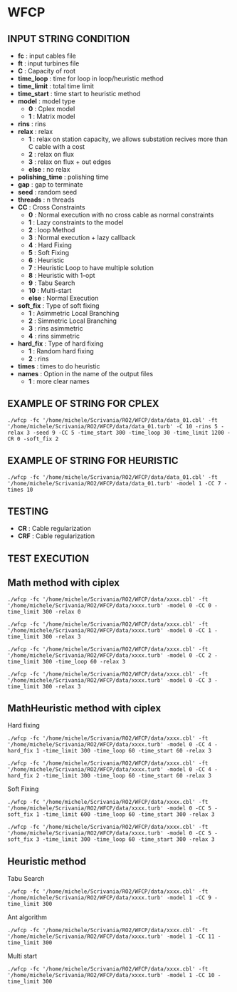 # WFCP
## INPUT STRING CONDITION
* **fc**                    : input cables file
* **ft**                    : input turbines file
* **C**                     : Capacity of root
* **time_loop**             : time for loop in loop/heuristic method
* **time_limit**            : total time limit
* **time_start**            : time start to heuristic method
* **model**                 : model type 
	* **0** : Cplex model
	* **1** : Matrix model
* **rins**                  : rins
* **relax**                 : relax
	* **1** : relax on station capacity, we allows substation recives more than C cable with a cost
	* **2** : relax on flux
	* **3** : relax on flux + out edges
	* **else** : no relax
* **polishing_time**        : polishing time
* **gap**                   : gap to terminate
* **seed**                  : random seed
* **threads**               : n threads
* **CC**                    : Cross Constraints	
	* **0** : Normal execution with no cross cable as normal constraints
	* **1** : Lazy constraints to the model
	* **2** : loop Method
	* **3** : Normal execution + lazy callback
	* **4** : Hard Fixing
	* **5** : Soft Fixing
	* **6** : Heuristic
	* **7** : Heuristic Loop to have multiple solution
	* **8** : Heuristic with 1-opt
	* **9** : Tabu Search
	* **10** : Multi-start
	* **else** : Normal Execution
* **soft_fix**              : Type of soft fixing 
	* **1** : Asimmetric Local Branching
	* **2** : Simmetric Local Branching
	* **3** : rins asimmetric 
	* **4** : rins simmetric
* **hard_fix**              : Type of hard fixing 
	* **1** : Random hard fixing
	* **2** : rins
* **times** : times to do heuristic
* **names**              : Option in the name of the output files
	* **1** : more clear names

## EXAMPLE OF STRING FOR CPLEX
```
./wfcp -fc '/home/michele/Scrivania/RO2/WFCP/data/data_01.cbl' -ft '/home/michele/Scrivania/RO2/WFCP/data/data_01.turb' -C 10 -rins 5 -relax 3 -seed 9 -CC 5 -time_start 300 -time_loop 30 -time_limit 1200 -CR 0 -soft_fix 2
```

## EXAMPLE OF STRING FOR HEURISTIC
```
./wfcp -fc '/home/michele/Scrivania/RO2/WFCP/data/data_01.cbl' -ft '/home/michele/Scrivania/RO2/WFCP/data/data_01.turb' -model 1 -CC 7 -times 10
```

## TESTING
* **CR**					: Cable regularization 
* **CRF**					: Cable regularization

## TEST EXECUTION
## Math method with ciplex
```
./wfcp -fc '/home/michele/Scrivania/RO2/WFCP/data/xxxx.cbl' -ft '/home/michele/Scrivania/RO2/WFCP/data/xxxx.turb' -model 0 -CC 0 -time_limit 300 -relax 0

./wfcp -fc '/home/michele/Scrivania/RO2/WFCP/data/xxxx.cbl' -ft '/home/michele/Scrivania/RO2/WFCP/data/xxxx.turb' -model 0 -CC 1 -time_limit 300 -relax 3

./wfcp -fc '/home/michele/Scrivania/RO2/WFCP/data/xxxx.cbl' -ft '/home/michele/Scrivania/RO2/WFCP/data/xxxx.turb' -model 0 -CC 2 -time_limit 300 -time_loop 60 -relax 3

./wfcp -fc '/home/michele/Scrivania/RO2/WFCP/data/xxxx.cbl' -ft '/home/michele/Scrivania/RO2/WFCP/data/xxxx.turb' -model 0 -CC 3 -time_limit 300 -relax 3
```
## MathHeuristic method with ciplex
Hard fixing
```
./wfcp -fc '/home/michele/Scrivania/RO2/WFCP/data/xxxx.cbl' -ft '/home/michele/Scrivania/RO2/WFCP/data/xxxx.turb' -model 0 -CC 4 -hard_fix 1 -time_limit 300 -time_loop 60 -time_start 60 -relax 3

./wfcp -fc '/home/michele/Scrivania/RO2/WFCP/data/xxxx.cbl' -ft '/home/michele/Scrivania/RO2/WFCP/data/xxxx.turb' -model 0 -CC 4 -hard_fix 2 -time_limit 300 -time_loop 60 -time_start 60 -relax 3
```
Soft Fixing
```
./wfcp -fc '/home/michele/Scrivania/RO2/WFCP/data/xxxx.cbl' -ft '/home/michele/Scrivania/RO2/WFCP/data/xxxx.turb' -model 0 -CC 5 -soft_fix 1 -time_limit 600 -time_loop 60 -time_start 300 -relax 3

./wfcp -fc '/home/michele/Scrivania/RO2/WFCP/data/xxxx.cbl' -ft '/home/michele/Scrivania/RO2/WFCP/data/xxxx.turb' -model 0 -CC 5 -soft_fix 3 -time_limit 300 -time_loop 60 -time_start 300 -relax 3
```
## Heuristic method
Tabu Search
```
./wfcp -fc '/home/michele/Scrivania/RO2/WFCP/data/xxxx.cbl' -ft '/home/michele/Scrivania/RO2/WFCP/data/xxxx.turb' -model 1 -CC 9 -time_limit 300
```
Ant algorithm
```
./wfcp -fc '/home/michele/Scrivania/RO2/WFCP/data/xxxx.cbl' -ft '/home/michele/Scrivania/RO2/WFCP/data/xxxx.turb' -model 1 -CC 11 -time_limit 300
```
Multi start
```
./wfcp -fc '/home/michele/Scrivania/RO2/WFCP/data/xxxx.cbl' -ft '/home/michele/Scrivania/RO2/WFCP/data/xxxx.turb' -model 1 -CC 10 -time_limit 300
```